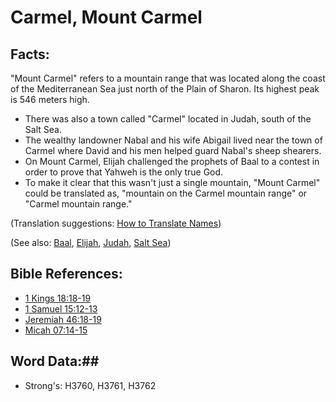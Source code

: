 # Carmel, Mount Carmel #

## Facts: ##

"Mount Carmel" refers to a mountain range that was located along the coast of the Mediterranean Sea just north of the Plain of Sharon. Its highest peak is 546 meters high.

* There was also a town called "Carmel" located in Judah, south of the Salt Sea.
* The wealthy landowner Nabal and his wife Abigail lived near the town of Carmel where David and his men helped guard Nabal's sheep shearers.
* On Mount Carmel, Elijah challenged the prophets of Baal to a contest in order to prove that Yahweh is the only true God.
* To make it clear that this wasn't just a single mountain, "Mount Carmel" could be translated as, "mountain on the Carmel mountain range" or "Carmel mountain range."

(Translation suggestions: [How to Translate Names](rc://en/ta/man/translate/translate-names))

(See also: [Baal](../other/baal.md), [Elijah](../other/elijah.md), [Judah](../other/judah.md), [Salt Sea](../other/saltsea.md))

## Bible References: ##

* [1 Kings 18:18-19](rc://en/tn/help/1ki/18/18)
* [1 Samuel 15:12-13](rc://en/tn/help/1sa/15/12)
* [Jeremiah 46:18-19](rc://en/tn/help/jer/46/18)
* [Micah 07:14-15](rc://en/tn/help/mic/07/14)

## Word Data:##

* Strong's: H3760, H3761, H3762

